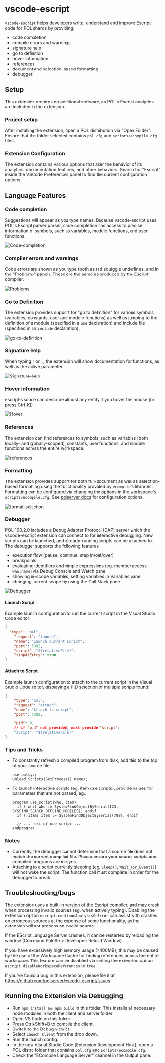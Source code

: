 # vscode-escript

`vscode-escript` helps developers write, understand and improve Escript code for
POL shards by providing:

 - code completion
 - compile errors and warnings
 - signature help
 - go to definition
 - hover information
 - references
 - document and selection-based formatting
 - debugger

## Setup

This extension requires no additional software, as POL's Escript analytics are
included in the extension.

### Project setup

After installing the extension, open a POL distribution via "Open Folder".
Ensure that the folder selected contains `pol.cfg` and `scripts/ecompile.cfg`
files.

### Extension Configuration

The extension contains various options that alter the behavior of its analytics,
documentation features, and other behaviors. Search for "Escript" inside the
VSCode Preferences panel to find the current configuration options.

## Language Features

### Code completion

Suggestions will appear as you type names. Because vscode-escript uses POL's
Escript parser parser, code completion has access to precise information of
symbols, such as variables, module functions, and user functions.

![Code-completion](doc-assets/code-completion.png)

### Compiler errors and warnings

Code errors are shown as you type (both as red squiggle underlines, and in the
"Problems" panel). These are the same as produced by the Escript compiler.

![Problems](doc-assets/problems.png)

### Go to Definition

The extension provides support for "go to definition" for various symbols
(variables, constants, user and module functions) as well as jumping to the
definition of a module (specified in a `use` declaration) and include file
(specified in an `include` declaration).

![go-to-definition](doc-assets/go-to-definition.gif)

### Signature help

When typing `(` or `,`, the extension will show documentation for functions, as
well as the active parameter.

![Signature-help](doc-assets/signature-help.gif)

### Hover information

escript-vscode can describe almost any entity if you hover the mouse (or press
Ctrl-KI).

![Hover](doc-assets/hover.png)

### References

The extension can find references to symbols, such as variables (both locally-
and globally-scoped), constants, user functions, and module functions across the
entire workspace.

![references](doc-assets/find-references.gif)

### Formatting

The extension provides support for both full-document as well as selection-based
formatting using the functionality provided by `ecompile`'s libraries.
Formatting can be configured via changing the options in the workspace's
`scripts/ecompile.cfg`. See [polserver
docs](https://docs.polserver.com/pol100/configfiles.php#ecompile.cfg) for
configuration options.

![format-selection](doc-assets/format-selection.gif)

### Debugger

POL 100.2.0 includes a Debug Adapter Protocol (DAP) server which the
vscode-escript extension can connect to for interactive debugging. New scripts
can be launched, and already-running scripts can be attached to. The debugger
supports the following features:

- execution flow (pause, continue, step in/out/over)
- breakpoints
- evaluating identifiers and simple expressions (eg. member access `who.name`)
  via Debug Console and Watch pane
- showing in-scope variables, setting variables in Variables pane
- changing current scope by using the Call Stack pane

![Debugger](doc-assets/debugger.png)

#### Launch Script

Example launch configuration to run the current script in the Visual Studio Code
editor:

```json
{
  "type": "pol",
    "request": "launch",
    "name": "Launch current script",
    "port": 5002,
    "script": "${relativeFile}",
    "stopAtEntry": true
}
```

#### Attach to Script

Example launch configuration to attach to the current script in the Visual Studio Code
editor, displaying a PID selection of multiple scripts found:

```json
{
    "type": "pol",
    "request": "attach",
    "name": "Attach to script",
    "port": 5002,

    "pid": 0,
    // if "pid" not provided, must provide "script":
    "script": "${relativeFile}"
}
```

### Tips and Tricks

- To constantly refresh a compiled program from disk, add this to the top of
  your source file:

  ```
  use polsys;
  Unload_Scripts(GetProcess().name);
  ```

- To launch interactive scripts (eg. item use scripts), provide values for
  parameters that are not passed, eg.:

  ```
  program use_script(who, item)
    if (!who) who := SystemFindObjectBySerial(123, SYSFIND_SEARCH_OFFLINE_MOBILES); endif
    if (!item) item := SystemFindObjectBySerial(789); endif

    // ... rest of use script ...
  endprogram
  ```

### Notes

- Currently, the debugger cannot determine that a source file does not match the
  current compiled file. Please ensure your source scripts and compiled programs
  are in-sync.
- Attaching to a script currently sleeping (eg. `Sleep()`, `Wait_For_Event()`)
  will not wake the script. The function call must complete in order for the
  debugger to break.

## Troubleshooting/bugs

The extension uses a built-in version of the Escript compiler, and may crash
when processing invalid sources (eg. when actively typing). Disabling the
extension option `escript.continueAnalysisOnError` can assist with crashes on
erroneous sources at the expense of some functionality, as the extension will
not process an invalid source.

If the EScript Language Server crashes, it can be restarted by reloading the
window (Command Palette > Developer: Reload Window).

If you have excessively high memory usage (>400MB), this may be caused by the
use of the Workspace Cache for finding references across the entire workspace.
This feature can be disabled via setting the extension option
`escript.disableWorkspaceReferences` to `true`.

If you've found a bug in this extension, please file it at
https://github.com/polserver/vscode-escript/issues.

## Running the Extension via Debugging

- Run `npm install && npm build` in this folder. This installs all necessary
  node modules in both the client and server folder
- Open VS Code on this folder.
- Press Ctrl+Shift+B to compile the client.
- Switch to the Debug viewlet.
- Select `Launch Client` from the drop down.
- Run the launch config.
- In the new Visual Studio Code [Extension Development Host], open a POL distro
  folder that contains `pol.cfg` and `scripts/ecompile.cfg`.
- Check the "ECompile Language Server" channel in the Output pane.
